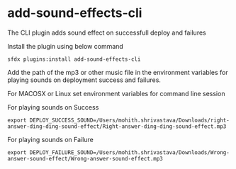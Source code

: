 add-sound-effects-cli
=====================

The CLI plugin adds sound effect on successfull deploy and failures

Install the plugin using below command

`sfdx plugins:install add-sound-effects-cli`

Add the path of the mp3 or other music file in the environment variables for playing sounds on deployment success and failures.

For MACOSX or Linux set environment variables for command line session

For playing sounds on Success

`export DEPLOY_SUCCESS_SOUND=/Users/mohith.shrivastava/Downloads/right-answer-ding-ding-sound-effect/Right-answer-ding-ding-sound-effect.mp3`

For playing sounds on Failure

`export DEPLOY_FAILURE_SOUND=/Users/mohith.shrivastava/Downloads/Wrong-answer-sound-effect/Wrong-answer-sound-effect.mp3`
